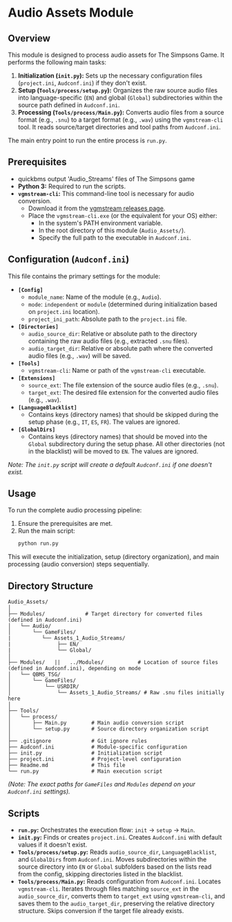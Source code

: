 # Audio Assets Module

## Overview

This module is designed to process audio assets for The Simpsons Game. It performs the following main tasks:

1.  **Initialization (`init.py`):** Sets up the necessary configuration files (`project.ini`, `Audconf.ini`) if they don't exist.
2.  **Setup (`Tools/process/setup.py`):** Organizes the raw source audio files into language-specific (`EN`) and global (`Global`) subdirectories within the source path defined in `Audconf.ini`.
3.  **Processing (`Tools/process/Main.py`):** Converts audio files from a source format (e.g., `.snu`) to a target format (e.g., `.wav`) using the `vgmstream-cli` tool. It reads source/target directories and tool paths from `Audconf.ini`.

The main entry point to run the entire process is `run.py`.

## Prerequisites

*   quickbms output 'Audio_Streams' files of The Simpsons game
*   **Python 3:** Required to run the scripts.
*   **`vgmstream-cli`:** This command-line tool is necessary for audio conversion.
    *   Download it from the [vgmstream releases page](https://github.com/vgmstream/vgmstream/releases).
    *   Place the `vgmstream-cli.exe` (or the equivalent for your OS) either:
        *   In the system's PATH environment variable.
        *   In the root directory of this module (`Audio_Assets/`).
        *   Specify the full path to the executable in `Audconf.ini`.

## Configuration (`Audconf.ini`)

This file contains the primary settings for the module:

*   **`[Config]`**
    *   `module_name`: Name of the module (e.g., `Audio`).
    *   `mode`: `independent` or `module` (determined during initialization based on `project.ini` location).
    *   `project_ini_path`: Absolute path to the `project.ini` file.
*   **`[Directories]`**
    *   `audio_source_dir`: Relative or absolute path to the directory containing the raw audio files (e.g., extracted `.snu` files).
    *   `audio_target_dir`: Relative or absolute path where the converted audio files (e.g., `.wav`) will be saved.
*   **`[Tools]`**
    *   `vgmstream-cli`: Name or path of the `vgmstream-cli` executable.
*   **`[Extensions]`**
    *   `source_ext`: The file extension of the source audio files (e.g., `.snu`).
    *   `target_ext`: The desired file extension for the converted audio files (e.g., `.wav`).
*   **`[LanguageBlacklist]`**
    *   Contains keys (directory names) that should be skipped during the setup phase (e.g., `IT`, `ES`, `FR`). The values are ignored.
*   **`[GlobalDirs]`**
    *   Contains keys (directory names) that should be moved into the `Global` subdirectory during the setup phase. All other directories (not in the blacklist) will be moved to `EN`. The values are ignored.

*Note: The `init.py` script will create a default `Audconf.ini` if one doesn't exist.*

## Usage

To run the complete audio processing pipeline:

1.  Ensure the prerequisites are met.
2.  Run the main script:
    ```bash
    python run.py
    ```

This will execute the initialization, setup (directory organization), and main processing (audio conversion) steps sequentially.

## Directory Structure

```
Audio_Assets/
│
├── Modules/             # Target directory for converted files (defined in Audconf.ini)
│   └── Audio/
│       └── GameFiles/
|		   └── Assets_1_Audio_Streams/
|		        ├── EN/
|		        └── Global/
│
├── Modules/   ||   ../Modules/           # Location of source files (defined in Audconf.ini), depending on mode
│   └── QBMS_TSG/
│       └── GameFiles/
│           └── USRDIR/
│               └── Assets_1_Audio_Streams/ # Raw .snu files initially here
│
├── Tools/
│   └── process/
│       ├── Main.py        # Main audio conversion script
│       └── setup.py       # Source directory organization script
│
├── .gitignore             # Git ignore rules
├── Audconf.ini            # Module-specific configuration
├── init.py                # Initialization script
├── project.ini            # Project-level configuration
├── Readme.md              # This file
└── run.py                 # Main execution script
```

*(Note: The exact paths for `GameFiles` and `Modules` depend on your `Audconf.ini` settings).*

## Scripts

*   **`run.py`:** Orchestrates the execution flow: `init` -> `setup` -> `Main`.
*   **`init.py`:** Finds or creates `project.ini`. Creates `Audconf.ini` with default values if it doesn't exist.
*   **`Tools/process/setup.py`:** Reads `audio_source_dir`, `LanguageBlacklist`, and `GlobalDirs` from `Audconf.ini`. Moves subdirectories within the source directory into `EN` or `Global` subfolders based on the lists read from the config, skipping directories listed in the blacklist.
*   **`Tools/process/Main.py`:** Reads configuration from `Audconf.ini`. Locates `vgmstream-cli`. Iterates through files matching `source_ext` in the `audio_source_dir`, converts them to `target_ext` using `vgmstream-cli`, and saves them to the `audio_target_dir`, preserving the relative directory structure. Skips conversion if the target file already exists.
